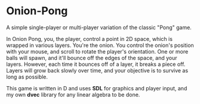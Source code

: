 # Onion-Pong
A simple single-player or multi-player variation of the classic "Pong" game.

In Onion Pong, you, the player, control a point in 2D space, which is wrapped in various layers. You're the onion. You control the onion's position with your mouse, and scroll to rotate the player's orientation. One or more balls will spawn, and it'll bounce off the edges of the space, and your layers. However, each time it bounces off of a layer, it breaks a piece off. Layers will grow back slowly over time, and your objective is to survive as long as possible.

This game is written in D and uses **SDL** for graphics and player input, and my own **dvec** library for any linear algebra to be done.
